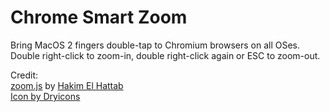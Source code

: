 # Chrome Smart Zoom

Bring MacOS 2 fingers double-tap to Chromium browsers on all OSes.  
Double right-click to zoom-in, double right-click again or ESC to zoom-out.






Credit:  
[zoom.js](http://lab.hakim.se/zoom-js) by [Hakim El Hattab](http://hakim.se)  
[Icon by Dryicons](https://dryicons.com/free-icons/double-finger)